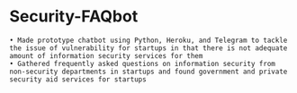# Security-FAQbot

	• Made prototype chatbot using Python, Heroku, and Telegram to tackle the issue of vulnerability for startups in that there is not adequate amount of information security services for them
	• Gathered frequently asked questions on information security from non-security departments in startups and found government and private security aid services for startups
